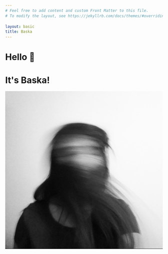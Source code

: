 ```yaml
---
# Feel free to add content and custom Front Matter to this file.
# To modify the layout, see https://jekyllrb.com/docs/themes/#overriding-theme-defaults

layout: basic
title: Baska
---
```


<div class="hero">
  <div>
    <h1>Hello <span role="img" aria-label="Waving Hand Sign" aria-hidden="">👋</span></h1>
    <h1>It's Baska!</h1>
  </div>
  <img src="/assets/images/portrait.jpg" alt="baskas-portait" class="portrait"/>
</div>
